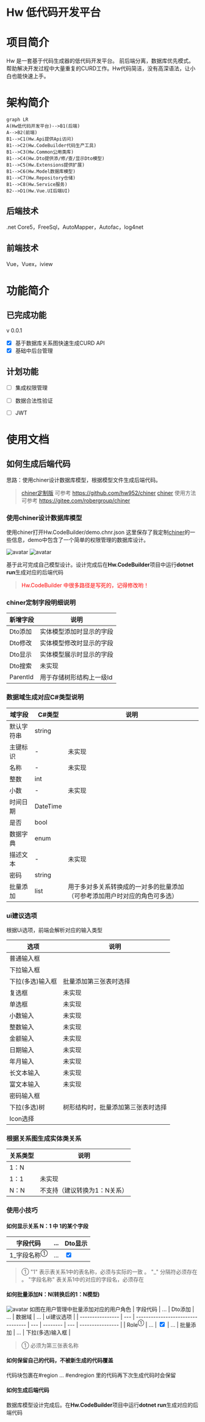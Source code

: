 # Hw 低代码开发平台
# 项目简介
Hw 是一套基于代码生成器的低代码开发平台。 前后端分离，数据库优先模式。帮助解决开发过程中大量重复的CURD工作。Hw代码简洁，没有高深语法，让小白也能快速上手。

# 架构简介

```mermaid 
graph LR
A(Hw低代码开发平台)-->B1(后端) 
A-->B2(前端) 
B1-->C1(Hw.Api提供Api访问) 
B1-->C2(Hw.CodeBuilder代码生产工具)    
B1-->C3(Hw.Common公用类库)
B1-->C4(Hw.Dto提供添/修/查/显示Dto模型)
B1-->C5(Hw.Extensions提供扩展)
B1-->C6(Hw.Model数据库模型)
B1-->C7(Hw.Repository仓储)
B1-->C8(Hw.Service服务)
B2-->D1(Hw.Vue.UI后端UI) 
``` 

## 后端技术
.net Core5，FreeSql，AutoMapper，Autofac，log4net
## 前端技术
Vue，Vuex，iview



# 功能简介


## 已完成功能

v 0.0.1
+ [x] 基于数据库关系图快速生成CURD API
+ [x] 基础中后台管理

## 计划功能

+ [ ] 集成权限管理
+ [ ] 数据合法性验证
+ [ ] JWT


# 使用文档
## 如何生成后端代码
思路：使用chiner设计数据库模型，根据模型文件生成后端代码。
> [chiner定制版](https://github.com/hw952/chiner) 可参考 https://github.com/hw952/chiner
> [chiner](https://gitee.com/robergroup/chiner) 使用方法可参考 https://gitee.com/robergroup/chiner
### 使用chiner设计数据库模型
使用chiner打开Hw.CodeBuilder/demo.chnr.json 这里保存了我定制[chiner](https://github.com/hw952/chiner)的一些信息，demo中包含了一个简单的权限管理的数据库设计。
   
![avatar](/image/QQ20210910153937.png)
![avatar](/image/QQ20210910154023.png)

基于此可完成自己模型设计。设计完成后在**Hw.CodeBuilder**项目中运行**dotnet run**生成对应的后端代码
><font color="red">Hw.CodeBuilder 中很多路径是写死的，记得修改哟！</font> 
### chiner定制字段明细说明

| 新增字段 | 说明                     |
| -------- | ------------------------ |
| Dto添加  | 实体模型添加时显示的字段 |
| Dto修改  | 实体模型修改时显示的字段 |
| Dto显示  | 实体模型展示时显示的字段 |
| Dto搜索  | 未实现                   |
| ParentId | 用于存储树形结构上一级Id |

### 数据域生成对应C#类型说明

| 域字段     | C#类型    | 说明                                                                        |
| ---------- | --------- | --------------------------------------------------------------------------- |
| 默认字符串 | string    |
| 主键标识   | -         | 未实现                                                                      |
| 名称       | -         | 未实现                                                                      |
| 整数       | int       |
| 小数       | -         | 未实现                                                                      |
| 时间日期   | DateTime  |                                                                             |
| 是否       | bool      |                                                                             |
| 数据字典   | enum      |                                                                             |
| 描述文本   | -         | 未实现                                                                      |
| 密码       | string    |                                                                             |
| 批量添加   | list<int> | 用于多对多关系转换成的一对多的批量添加 （可参考添加用户时对应的角色可多选） |

### ui建议选项
   根据Ui选项，前端会解析对应的输入类型

| 选项             | 说明                               |
| ---------------- | ---------------------------------- |
| 普通输入框       |                                    |
| 下拉输入框       |                                    |
| 下拉(多选)输入框 | 批量添加第三张表时选择             |
| 复选框           | 未实现                             |
| 单选框           | 未实现                             |
| 小数输入         | 未实现                             |
| 整数输入         | 未实现                             |
| 金额输入         | 未实现                             |
| 日期输入         | 未实现                             |
| 年月输入         | 未实现                             |
| 长文本输入       | 未实现                             |
| 富文本输入       | 未实现                             |
| 密码输入框       |                                    |
| 下拉(多选)树     | 树形结构时，批量添加第三张表时选择 |
| Icon选择         |                                    |

### 根据关系图生成实体类关系
   
| 关系类型 | 说明                         |
| -------- | ---------------------------- |
| 1：N     |                              |
| 1：1     | 未实现                       |
| N：N     | 不支持（建议转换为1：N关系） |

### 使用小技巧
#### 如何显示关系 N：1 中 1的某个字段

| 字段代码               | ... | Dto显示                           |
| ---------------------- | --- | --------------------------------- |
| 1_字段名称<sup>①</sup> | ... | <input type="checkbox" checked /> |

> ① "1" 表示表关系1中的表名称，必须与实际的一致 。 "_" 分隔符必须存在 。 "字段名称" 表关系1中的对应的字段名，必须存在 

#### 如何批量添加N：N(转换后的1：N模型)

![avatar](/image/QQ20210910172720.png)
如图在用户管理中批量添加对应的用户角色
| 字段代码         | ... | Dto添加                           | ... | 数据域   | ... | ui建议选项       |
| ---------------- | --- | --------------------------------- | --- | -------- | --- | ---------------- |
| Role<sup>①</sup> | ... | <input type="checkbox" checked /> | ... | 批量添加 | ... | 下拉(多选)输入框 |
> ① 必须为第三张表名称
#### 如何保留自己的代码，不被新生成的代码覆盖
代码块包裹在#region  ... #endregion 里的代码再下次生成代码时会保留
#### 如何生成后端代码
数据库模型设计完成后。在**Hw.CodeBuilder**项目中运行**dotnet run**生成对应的后端代码